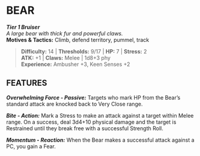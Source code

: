 ﻿# BEAR

***Tier 1 Bruiser***  
*A large bear with thick fur and powerful claws.*  
**Motives & Tactics:** Climb, defend territory, pummel, track

> **Difficulty:** 14 | **Thresholds:** 9/17 | **HP:** 7 | **Stress:** 2  
> **ATK:** +1 | **Claws:** Melee | 1d8+3 phy  
> **Experience:** Ambusher +3, Keen Senses +2

## FEATURES

***Overwhelming Force - Passive:*** Targets who mark HP from the Bear’s standard attack are knocked back to Very Close range.

***Bite - Action:*** Mark a Stress to make an attack against a target within Melee range. On a success, deal 3d4+10 physical damage and the target is Restrained until they break free with a successful Strength Roll.

***Momentum - Reaction:*** When the Bear makes a successful attack against a PC, you gain a Fear.
